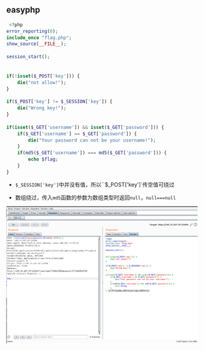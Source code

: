 ## easyphp

```php
 <?php
error_reporting(0);
include_once "flag.php";
show_source(__FILE__);

session_start();


if(!isset($_POST['key'])) {
    die("not allow!");
}

if($_POST['key'] != $_SESSION['key']) {
    die("Wrong key!");
}

if(isset($_GET['username']) && isset($_GET['password'])) {
    if($_GET['username'] == $_GET['password']) {
        die("Your password can not be your username!");
    }
    if(md5($_GET['username']) === md5($_GET['password'])) {
        echo $flag;
    }
} 
```

- `$_SESSION['key']`中并没有值，所以``$_POST['key']`传空值可绕过

- 数组绕过，传入`md5`函数的参数为数组类型时返回`null`，`null===null`

![burp](./1.png)

